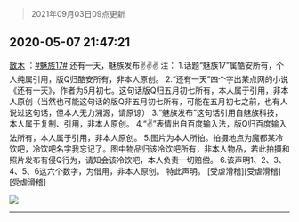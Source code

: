 > 2021年09月03日09点更新
<link rel="stylesheet" href="https://cdn.jsdelivr.net/gh/taotie6/sampleJSON@main/css/photo_show.css">


 ## 2020-05-07 21:47:21 

 [㪚木](https://www.coolapk.com/feed/18671405?shareKey=NjNmOTUxZDEyYjA5NjEzMTc1NTA~) ：<a class="feed-link-tag" href="/t/魅族17?type=0">#魅族17#</a> 还有一天，魅族发布✌✌✌
注：
1.话题“魅族17”属酷安所有，个人纯属引用，版Q归酷安所有，非本人原创。
2.“还有一天”四个字出某点网的小说《还有一天》，作者为5月初七。这句话版Q归五月初七所有，本人属于引用，非本人原创（当然也可能这句话的版Q非五月初七所有<!--break-->，可能在五月初七之前，也有人说过这句话，但本人无力溯源，请原谅）
3.“魅族发布”这句话引用自魅族科技，本人属于复制、引用，非本人原创。
4.“✌”表情出自百度输入法，版Q归百度输入法所有，本人属于引用，非本人原创。
5.图片为本人所拍。拍摄地点为魔都某冷饮吧，冷饮吧名字我忘记了。图中物品归该冷饮吧所有，非本人物品，若此拍摄和照片发布有侵Q行为，请知会该冷饮吧，本人负责一切赔偿。
6.该声明1、2、3、4、5、6这六个数字，为借用，非本人原创。
特此声明。
[受虐滑稽][受虐滑稽][受虐滑稽] 

<div class="album">
<img class="img-item" src="http://image.coolapk.com/feed/2020/0507/21/1081091_3f340ba5_8349_5476@3325x2494.jpeg" />
</div>

 ------- 

